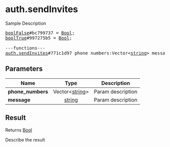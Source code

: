 # auth.sendInvites

Sample Description

<pre>
<a href="../constructor/boolFalse">boolFalse</a>#bc799737 = <a href="../type/Bool.md">Bool</a>;
<a href="../constructor/boolTrue">boolTrue</a>#997275b5 = <a href="../type/Bool.md">Bool</a>;

---functions---
<a href="../method/auth.sendInvites.md">auth.sendInvites</a>#771c1d97 phone_numbers:Vector&lt;<a href="../type/string.md">string</a>&gt; message:<a href="../type/string.md">string</a> = <a href="../type/Bool.md">Bool</a>;
</pre>

## Parameters

| Name | Type | Description |
|------|:----:|-------------|
| **phone_numbers** | Vector&lt;<a href="../type/string.md">string</a>&gt; | Param description |
| **message** | <a href="../type/string.md">string</a> | Param description |

## Result

Returns <a href="../type/Bool.md">Bool</a>

Describe the result

